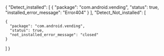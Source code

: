 {
  "Detect_installed": [
    {
      "package": "com.android.vending",
      "status": true,
      "installed_error_message": "Error404"
    }
  ],
  "Detect_Not_installed": [

    {
      "package": "com.android.vending",
      "status": true,
      "not_installed_error_message": "closed"
    }
  ]
}
